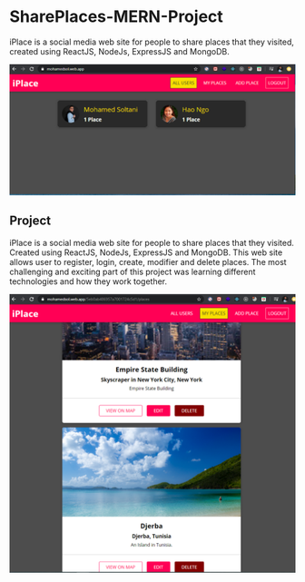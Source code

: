 # SharePlaces-MERN-Project

 iPlace is a social media web site for people to share places that they visited, created using ReactJS, NodeJs, ExpressJS and MongoDB.

![](images/place1.PNG)

## Project
 
 iPlace is a social media web site for people to share places that they visited. Created using ReactJS, NodeJs, ExpressJS and MongoDB. This web site allows user to register, login, create, modifier and delete places. The most challenging and exciting part of this project was learning different technologies and how they work together.
 
 ![](images/place2.PNG)
